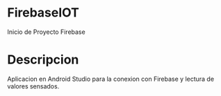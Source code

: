 # FirebaseIOT
Inicio de Proyecto Firebase

# Descripcion
Aplicacion en Android Studio para la conexion con Firebase y lectura de valores sensados.

